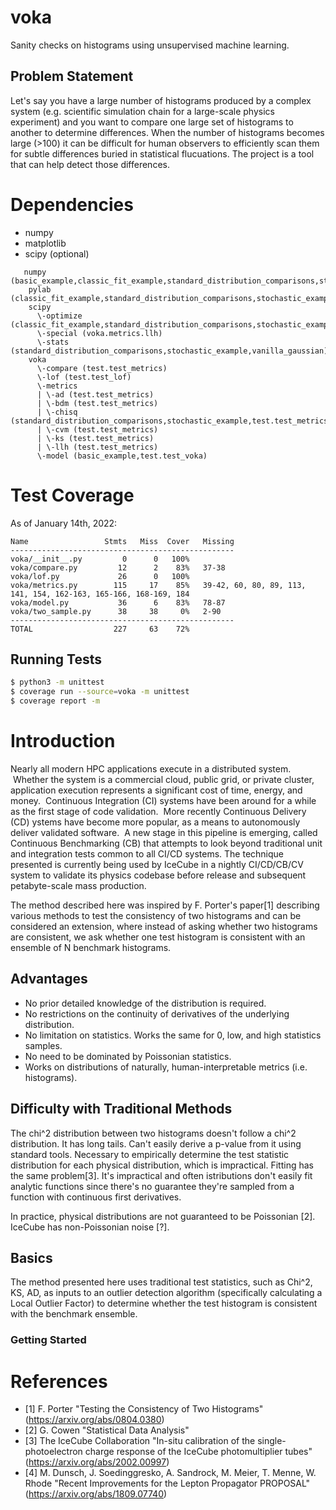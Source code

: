 # voka
Sanity checks on histograms using unsupervised machine learning.

## Problem Statement
Let's say you have a large number of histograms produced by a complex system (e.g. scientific simulation chain 
for a large-scale physics experiment) and you want to compare one large set of histograms to another to determine 
differences.  When the number of histograms becomes large (>100) it can be difficult for human observers to 
efficiently scan them for subtle differences buried in statistical flucuations.  The project is a tool that
can help detect those differences.

# Dependencies

* numpy
* matplotlib
* scipy (optional)

```
   numpy (basic_example,classic_fit_example,standard_distribution_comparisons,stochastic_example,test.test_lof,test.test_metrics,test.test_voka,vanilla_gaussian,voka.lof)
    pylab (classic_fit_example,standard_distribution_comparisons,stochastic_example,vanilla_gaussian)
    scipy 
      \-optimize (classic_fit_example,standard_distribution_comparisons,stochastic_example,vanilla_gaussian)
      \-special (voka.metrics.llh)
      \-stats (standard_distribution_comparisons,stochastic_example,vanilla_gaussian)
    voka 
      \-compare (test.test_metrics)
      \-lof (test.test_lof)
      \-metrics 
      | \-ad (test.test_metrics)
      | \-bdm (test.test_metrics)
      | \-chisq (standard_distribution_comparisons,stochastic_example,test.test_metrics,vanilla_gaussian)
      | \-cvm (test.test_metrics)
      | \-ks (test.test_metrics)
      | \-llh (test.test_metrics)
      \-model (basic_example,test.test_voka)

```


# Test Coverage

As of January 14th, 2022:
```
Name                 Stmts   Miss  Cover   Missing
--------------------------------------------------
voka/__init__.py         0      0   100%
voka/compare.py         12      2    83%   37-38
voka/lof.py             26      0   100%
voka/metrics.py        115     17    85%   39-42, 60, 80, 89, 113, 141, 154, 162-163, 165-166, 168-169, 184
voka/model.py           36      6    83%   78-87
voka/two_sample.py      38     38     0%   2-90
--------------------------------------------------
TOTAL                  227     63    72%
```

## Running Tests
```sh
$ python3 -m unittest
$ coverage run --source=voka -m unittest
$ coverage report -m
```

# Introduction
Nearly all modern HPC applications execute in a distributed system.  Whether the system is a commercial cloud, public grid, 
or private cluster, application execution represents a significant cost of time, energy, and money.  Continuous Integration 
(CI) systems have been around for a while as the first stage of code validation.  More recently Continuous Delivery (CD) 
ystems have become more popular, as a means to autonomously deliver validated software.  A new stage in this pipeline is 
emerging, called Continuous Benchmarking (CB) that attempts to look beyond traditional unit and integration tests common 
to all CI/CD systems.  The technique presented is currently being used by IceCube in a nightly CI/CD/CB/CV system to validate 
its physics codebase before release and subsequent petabyte-scale mass production.

The method described here was inspired by F. Porter's paper[1] describing various methods to test the consistency of two 
histograms and can be considered an extension, where instead of asking whether two histograms are consistent, we ask 
whether one test histogram is consistent with an ensemble of N benchmark histograms.

## Advantages
- No prior detailed knowledge of the distribution is required.
- No restrictions on the continuity of derivatives of the underlying distribution.
- No limitation on statistics.  Works the same for 0, low, and high statistics samples.
- No need to be dominated by Poissonian statistics.
- Works on distributions of naturally, human-interpretable metrics (i.e. histograms).

## Difficulty with Traditional Methods
The chi^2 distribution between two histograms doesn't follow a chi^2 distribution.  It has long tails.  Can't easily 
derive a p-value from it using standard tools.  Necessary to empirically determine the test statistic distribution for 
each physical distribution, which is impractical.  Fitting has the same problem[3].  It's impractical and often 
istributions don't easily fit analytic functions since there's no guarantee they're sampled from a function with 
continuous first derivatives.

In practice, physical distributions are not guaranteed to be Poissonian [2].  IceCube has non-Poissonian noise [?].

## Basics
The method presented here uses traditional test statistics, such as Chi^2, KS, AD, as inputs to an outlier detection 
algorithm (specifically calculating a Local Outlier Factor) to determine whether the test histogram is consistent 
with the benchmark ensemble.

### Getting Started

# References
- [1] F. Porter "Testing the Consistency of Two Histograms" (https://arxiv.org/abs/0804.0380) 
- [2] G. Cowen "Statistical Data Analysis"
- [3] The IceCube Collaboration "In-situ calibration of the single-photoelectron charge response of the IceCube photomultiplier tubes" (https://arxiv.org/abs/2002.00997)
- [4] M. Dunsch, J. Soedinggresko, A. Sandrock, M. Meier, T. Menne, W. Rhode "Recent Improvements for the Lepton Propagator PROPOSAL" (https://arxiv.org/abs/1809.07740)
